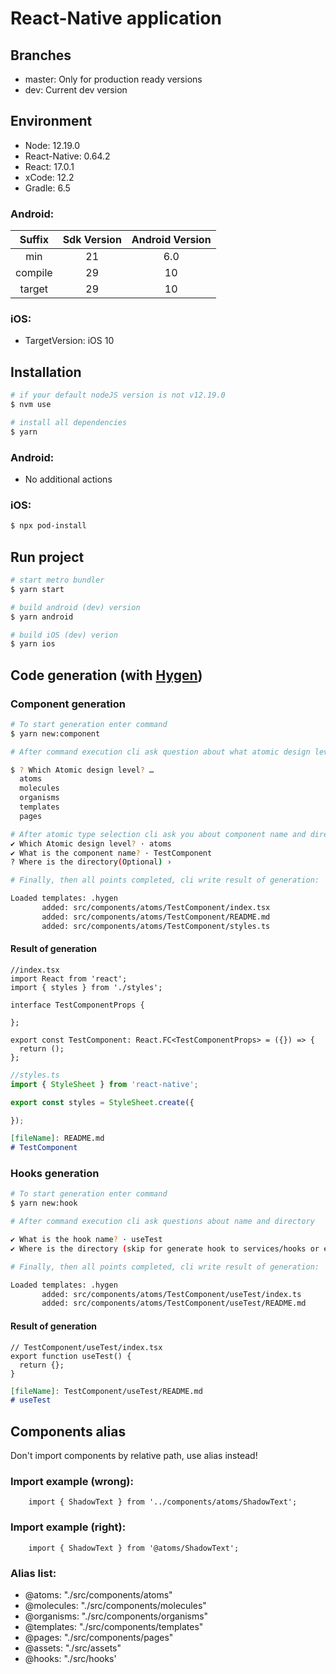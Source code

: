 # React-Native application

## Branches

- master: Only for production ready versions
- dev: Current dev version

## Environment

- Node: 12.19.0
- React-Native: 0.64.2
- React: 17.0.1
- xCode: 12.2
- Gradle: 6.5

### Android:

| Suffix | Sdk Version | Android Version
:---: | :---: | :---:
| min | 21 | 6.0
| compile | 29 | 10
| target | 29 | 10

### iOS:

- TargetVersion: iOS 10

## Installation

```bash
# if your default nodeJS version is not v12.19.0
$ nvm use

# install all dependencies
$ yarn
```

### Android:
- No additional actions

### iOS:
```bash
$ npx pod-install
```
## Run project
```bash
# start metro bundler
$ yarn start

# build android (dev) version
$ yarn android

# build iOS (dev) verion
$ yarn ios
```

## Code generation (with [Hygen](https://www.hygen.io/))

### Component generation

```bash
# To start generation enter command
$ yarn new:component

# After command execution cli ask question about what atomic design level this component be:

$ ? Which Atomic design level? …
  atoms
  molecules
  organisms
  templates
  pages

# After atomic type selection cli ask you about component name and directory (optional)
✔ Which Atomic design level? · atoms
✔ What is the component name? · TestComponent
? Where is the directory(Optional) ›

# Finally, then all points completed, cli write result of generation:

Loaded templates: .hygen
       added: src/components/atoms/TestComponent/index.tsx
       added: src/components/atoms/TestComponent/README.md
       added: src/components/atoms/TestComponent/styles.ts
```

#### Result of generation

```tsx
//index.tsx
import React from 'react';
import { styles } from './styles';

interface TestComponentProps {

};

export const TestComponent: React.FC<TestComponentProps> = ({}) => {
  return ();
};
```

```ts
//styles.ts
import { StyleSheet } from 'react-native';

export const styles = StyleSheet.create({

});
```

```md
[fileName]: README.md
# TestComponent
```

### Hooks generation

```bash
# To start generation enter command
$ yarn new:hook

# After command execution cli ask questions about name and directory

✔ What is the hook name? · useTest
✔ Where is the directory (skip for generate hook to services/hooks or enter atomicFolder/componentName ) · atoms/TestComponent

# Finally, then all points completed, cli write result of generation:

Loaded templates: .hygen
       added: src/components/atoms/TestComponent/useTest/index.ts
       added: src/components/atoms/TestComponent/useTest/README.md
```

#### Result of generation

```tsx
// TestComponent/useTest/index.tsx
export function useTest() {
  return {};
}
```

```md
[fileName]: TestComponent/useTest/README.md
# useTest
```

## Components alias

Don't import components by relative path, use alias instead!

### Import example (wrong):

```tsx
    import { ShadowText } from '../components/atoms/ShadowText';
```

### Import example (right):

```tsx
    import { ShadowText } from '@atoms/ShadowText';
```

### Alias list:

- @atoms: "./src/components/atoms"
- @molecules: "./src/components/molecules"
- @organisms: "./src/components/organisms"
- @templates: "./src/components/templates"
- @pages: "./src/components/pages"
- @assets: "./src/assets"
- @hooks: "./src/hooks'

